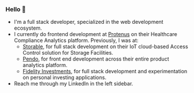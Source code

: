 ### Hello 👋

- I'm a full stack developer, specialized in the web development ecosystem.
- I currently do frontend development at [Protenus](https://www.protenus.com/) on their Healthcare Compliance Analytics platform.  Previously, I was at:
    - [Storable](https://www.storable.com/), for full stack development on their IoT cloud-based Access Control solution for Storage Facilities.
    - [Pendo](https://www.pendo.io/), for front end development across their entire product analytics platform.
    - [Fidelity Investments](https://www.fidelity.com/), for full stack development and experimentation on personal investing applications.
- Reach me through my LinkedIn in the left sidebar.
